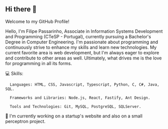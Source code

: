## Hi there 👋

Welcome to my GitHub Profile! 

Hello, I'm Filipe Passarinho, Associate in Information Systems Development and Programming (CTeSP - Portugal), currently pursuing a Bachelor's Degree in Computer Engineering. I'm passionate about programming and continuously strive to enhance my skills and learn new technologies. My current favorite area is web development, but I'm always eager to explore and contribute to other areas as well. Ultimately, what drives me is the love for programming in all its forms.

  💻 Skills:
  
      Languages: HTML, CSS, Javascript, Typescript, Python, C, C#, Java, SQL.
      
      Frameworks and Libraries: Node.js, React, Fastify, Ant Design.
      
      Tools and Technologies: Git, MySQL, PostgreSQL, SQLServer.


  🔭 I'm currently working on a startup's website and also on a small perceptron project.
